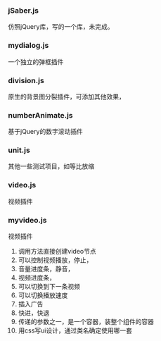 ### jSaber.js
仿照jQuery库，写的一个库，未完成。
### mydialog.js
一个独立的弹框插件
### division.js
原生的背景图分裂插件，可添加其他效果，
### numberAnimate.js
基于jQuery的数字滚动插件
### unit.js
其他一些测试项目，如等比放缩
### video.js
视频插件
### myvideo.js
视频插件

1. 调用方法直接创建video节点
2. 可以控制视频播放，停止，
3. 音量进度条，静音，
4. 视频进度条，
5. 可以切换到下一条视频
6. 可以切换播放速度
7. 插入广告
8. 快进，快退
9. 传递的参数之一，是一个容器，装整个组件的容器
10. 用css写ui设计，通过类名确定使用哪一套